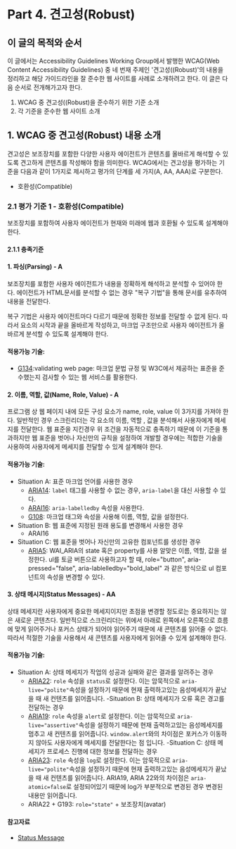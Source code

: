 # Part 4. 견고성(Robust)

## 이 글의 목적와 순서

이 글에서는 Accessibility Guidelines Working Group에서 발행한 WCAG(Web Content Accessibility Guidelines) 중 네 번재 주제인 '견고성((Robust)'의 내용을 정리하고 해당 가이드라인을 잘 준수한 웹 사이트를 사례로 소개하려고 한다. 이 글은 다음 순서로 전개해가고자 한다.

1. WCAG 중 견고성((Robust)을 준수하기 위한 기준 소개
2. 각 기준을 준수한 웹 사이트 소개

## 1. WCAG 중 견고성(Robust) 내용 소개

견고성은 보조장치를 포함한 다양한 사용자 에이전트가 콘텐츠를 올바르게 해석할 수 있도록 견고하게 콘텐츠를 작성해야 함을 의미한다. WCAG에서는 견고성을 평가하는 기준을 다음과 같이 1가지로 제시하고 평가의 단계를 세 가지(A, AA, AAA)로 구분한다.

- 호환성(Compatible)

### 2.1 평가 기준 1 - 호환성(Compatible)
보조장치를 포함하여 사용자 에이전트가 현재와 미래에 웹과 호환될 수 있도록 설계해야 한다.

#### 2.1.1 충족기준

#### 1. 파싱(Parsing) - A
보조장치를 포함한 사용자 에이전트가 내용을 정확하게 해석하고 분석할 수 있어야 한다. 에이전트가 HTML문서를 분석할 수 없는 경우 "복구 기법"을 통해 문서를 유추하여 내용을 전달한다.

복구 기법은 사용자 에이전트마다 다르기 때문에 정확한 정보를 전달할 수 없게 된다. 따라서 요소의 시작과 끝을 올바르게 작성하고, 마크업 구조만으로 사용자 에이전트가 올바르게 분석할 수 있도록 설계해야 한다.

#### 적용가능 기술:
- [G134](https://www.w3.org/WAI/WCAG21/Techniques/general/G134.html):validating web page: 마크업 문법 규정 및 W3C에서 제공하는 표준을 준수했는지 검사할 수 있는 웹 서비스를 활용한다.

#### 2. 이름, 역할, 값(Name, Role, Value) - A
프로그램 상 웹 페이지 내에 모든 구성 요소가 name, role, value 이 3가지를 가져야 한다. 일반적인 경우 스크린리더는 각 요소의 이름, 역할 , 값을 분석해서 사용자에게 메세지를 전달한다. 웹 표준을 지킨경우 위 조건을 자동적으로 충족하기 때문에 이 기준을 통과하지만 웹 표준을 벗어나 자신만의 규칙을 설정하여 개발할 경우에는 적합한 기술을 사용하여 사용자에게 메세지를 전달할 수 있게 설계해야 한다.

#### 적용가능 기술:
- Situation A: 표준 마크업 언어를 사용한 경우
    - [ARIA14](https://www.w3.org/WAI/WCAG21/Techniques/aria/ARIA14.html): `label` 태그를 사용할 수 없는 경우, `aria-label`을 대신 사용할 수 있다.
    - [ARAI16](https://www.w3.org/WAI/WCAG21/Techniques/aria/ARIA16.html): `aria-labelledby` 속성을 사용한다.
    - [G108](https://www.w3.org/WAI/WCAG21/Techniques/general/G108.html): 마크업 태그와 속성을 사용해 이름, 역할, 값을 설정한다.
- Situation B: 웹 표준에 지정된 원래 용도를 변경해서 사용한 경우
    - ARAI16
- Situation C: 웹 표준을 벗어나 자신만의 고유한 컴포넌트를 생성한 경우
    - [ARIA5](https://www.w3.org/WAI/WCAG21/Techniques/aria/ARIA5.html): WAI_ARIA의 state 혹은 property를 사용 알맞은 이름, 역할, 값을 설정한다.
        ul를 토글 버튼으로 사용하고자 할 때, role="button", aria-pressed="false", aria-lablelledby="bold_label" 과 같은 방식으로 ul 컴포넌트의 속성을 변경할 수 있다.

#### 3. 상태 메시지(Status Messages) - AA
상태 메세지란 사용자에게 중요한 메세지이지만 초점을 변경할 정도로는 중요하지는 않은 새로운 콘텐츠다. 일반적으로 스크린리더는 위에서 아래로 왼쪽에서 오른쪽으로 흐름에 맞게 읽어주거나 포커스 상태가 되어야 읽어주기 때문에 새 콘텐츠를 읽어줄 수 없다. 따라서 적절한 기술을 사용해서 새 콘텐츠를 사용자에게 읽어줄 수 있게 설계해야 한다.

#### 적용가능 기술:
- Situation A: 상태 메세지가 작업의 성공과 실패와 같은 결과를 알려주는 경우
    - [ARIA22](https://www.w3.org/WAI/WCAG21/Techniques/aria/ARIA22.html): `role` 속성을 `status`로 설정한다. 이는 암묵적으로 `aria-live="polite"`속성을 설정하기 때문에 현재 출력하고있는 음성메세지가 끝났을 때 새 컨텐츠를 읽어줍니다.
-Situation B: 상태 메세지가 오류 혹은 경고를 전달하는 경우
    - [ARIA19](https://www.w3.org/WAI/WCAG21/Techniques/aria/ARIA19.html): `role` 속성을 `alert`로 설정한다. 이는 암묵적으로 `aria-live="assertive"`속성을 설정하기 때문에 현재 출력하고있는 음성메세지를 멈추고 새 컨텐츠를 읽어줍니다.
    `window.alert`와의 차이점은 포커스가 이동하지 않아도 사용자에게 메세지를 전달한다는 점 입니다.
-Situation C: 상태 메세지가 프로세스 진행에 대한 정보를 전달하는 경우
    - [ARIA23](https://www.w3.org/WAI/WCAG21/Techniques/aria/ARIA23.html): `role` 속성을 `log`로 설정한다. 이는 암묵적으로 `aria-live="polite"`속성을 설정하기 때문에 현재 출력하고있는 음성메세지가 끝났을 때 새 컨텐츠를 읽어줍니다. ARIA19, ARIA 22와의 차이점은 `aria-atomic=false`로 설정되어있기 때문에 log가 부분적으로 변경된 경우 변경된 내용만 읽어줍니다.
    - ARIA22 + G193: `role="state"` + 보조장치(avatar)


#### 참고자료
- [Status Message](https://www.youtube.com/watch?v=Bsj2s58GvVA&list=PLtaz5vK7MbK1bAGhAFkidBzIRVrNqVo5j&index=19)
